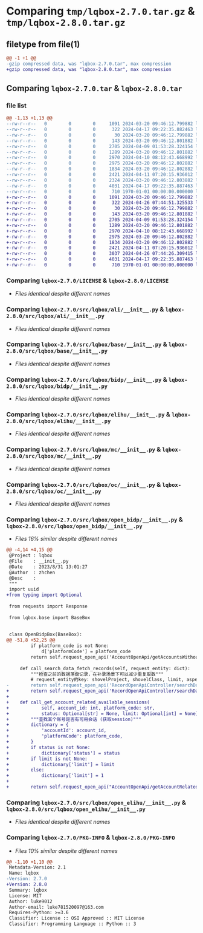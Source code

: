 # Comparing `tmp/lqbox-2.7.0.tar.gz` & `tmp/lqbox-2.8.0.tar.gz`

## filetype from file(1)

```diff
@@ -1 +1 @@
-gzip compressed data, was "lqbox-2.7.0.tar", max compression
+gzip compressed data, was "lqbox-2.8.0.tar", max compression
```

## Comparing `lqbox-2.7.0.tar` & `lqbox-2.8.0.tar`

### file list

```diff
@@ -1,13 +1,13 @@
--rw-r--r--   0        0        0     1091 2024-03-20 09:46:12.799882 lqbox-2.7.0/LICENSE
--rw-r--r--   0        0        0      322 2024-04-17 09:22:35.882463 lqbox-2.7.0/pyproject.toml
--rw-r--r--   0        0        0       30 2024-03-20 09:46:12.799882 lqbox-2.7.0/README.md
--rw-r--r--   0        0        0      143 2024-03-20 09:46:12.801882 lqbox-2.7.0/src/lqbox/__init__.py
--rw-r--r--   0        0        0     2705 2024-04-09 01:53:28.324154 lqbox-2.7.0/src/lqbox/ali/__init__.py
--rw-r--r--   0        0        0     1289 2024-03-20 09:46:12.801882 lqbox-2.7.0/src/lqbox/base/__init__.py
--rw-r--r--   0        0        0     2970 2024-04-10 08:12:43.668992 lqbox-2.7.0/src/lqbox/bidp/__init__.py
--rw-r--r--   0        0        0     2975 2024-03-20 09:46:12.802882 lqbox-2.7.0/src/lqbox/elihu/__init__.py
--rw-r--r--   0        0        0     1834 2024-03-20 09:46:12.802882 lqbox-2.7.0/src/lqbox/mc/__init__.py
--rw-r--r--   0        0        0     2421 2024-04-11 07:20:15.936012 lqbox-2.7.0/src/lqbox/oc/__init__.py
--rw-r--r--   0        0        0     2324 2024-03-20 09:46:12.803882 lqbox-2.7.0/src/lqbox/open_bidp/__init__.py
--rw-r--r--   0        0        0     4031 2024-04-17 09:22:35.887463 lqbox-2.7.0/src/lqbox/open_elihu/__init__.py
--rw-r--r--   0        0        0      710 1970-01-01 00:00:00.000000 lqbox-2.7.0/PKG-INFO
+-rw-r--r--   0        0        0     1091 2024-03-20 09:46:12.799882 lqbox-2.8.0/LICENSE
+-rw-r--r--   0        0        0      322 2024-04-26 07:44:51.325533 lqbox-2.8.0/pyproject.toml
+-rw-r--r--   0        0        0       30 2024-03-20 09:46:12.799882 lqbox-2.8.0/README.md
+-rw-r--r--   0        0        0      143 2024-03-20 09:46:12.801882 lqbox-2.8.0/src/lqbox/__init__.py
+-rw-r--r--   0        0        0     2705 2024-04-09 01:53:28.324154 lqbox-2.8.0/src/lqbox/ali/__init__.py
+-rw-r--r--   0        0        0     1289 2024-03-20 09:46:12.801882 lqbox-2.8.0/src/lqbox/base/__init__.py
+-rw-r--r--   0        0        0     2970 2024-04-10 08:12:43.668992 lqbox-2.8.0/src/lqbox/bidp/__init__.py
+-rw-r--r--   0        0        0     2975 2024-03-20 09:46:12.802882 lqbox-2.8.0/src/lqbox/elihu/__init__.py
+-rw-r--r--   0        0        0     1834 2024-03-20 09:46:12.802882 lqbox-2.8.0/src/lqbox/mc/__init__.py
+-rw-r--r--   0        0        0     2421 2024-04-11 07:20:15.936012 lqbox-2.8.0/src/lqbox/oc/__init__.py
+-rw-r--r--   0        0        0     3037 2024-04-26 07:44:26.309415 lqbox-2.8.0/src/lqbox/open_bidp/__init__.py
+-rw-r--r--   0        0        0     4031 2024-04-17 09:22:35.887463 lqbox-2.8.0/src/lqbox/open_elihu/__init__.py
+-rw-r--r--   0        0        0      710 1970-01-01 00:00:00.000000 lqbox-2.8.0/PKG-INFO
```

### Comparing `lqbox-2.7.0/LICENSE` & `lqbox-2.8.0/LICENSE`

 * *Files identical despite different names*

### Comparing `lqbox-2.7.0/src/lqbox/ali/__init__.py` & `lqbox-2.8.0/src/lqbox/ali/__init__.py`

 * *Files identical despite different names*

### Comparing `lqbox-2.7.0/src/lqbox/base/__init__.py` & `lqbox-2.8.0/src/lqbox/base/__init__.py`

 * *Files identical despite different names*

### Comparing `lqbox-2.7.0/src/lqbox/bidp/__init__.py` & `lqbox-2.8.0/src/lqbox/bidp/__init__.py`

 * *Files identical despite different names*

### Comparing `lqbox-2.7.0/src/lqbox/elihu/__init__.py` & `lqbox-2.8.0/src/lqbox/elihu/__init__.py`

 * *Files identical despite different names*

### Comparing `lqbox-2.7.0/src/lqbox/mc/__init__.py` & `lqbox-2.8.0/src/lqbox/mc/__init__.py`

 * *Files identical despite different names*

### Comparing `lqbox-2.7.0/src/lqbox/oc/__init__.py` & `lqbox-2.8.0/src/lqbox/oc/__init__.py`

 * *Files identical despite different names*

### Comparing `lqbox-2.7.0/src/lqbox/open_bidp/__init__.py` & `lqbox-2.8.0/src/lqbox/open_bidp/__init__.py`

 * *Files 16% similar despite different names*

```diff
@@ -4,14 +4,15 @@
 @Project : lqbox 
 @File    : __init__.py
 @Date    : 2023/8/31 13:01:27
 @Author  : zhchen
 @Desc    : 
 """
 import uuid
+from typing import Optional
 
 from requests import Response
 
 from lqbox.base import BaseBox
 
 
 class OpenBidpBox(BaseBox):
@@ -51,8 +52,25 @@
         if platform_code is not None:
             d['platformCode'] = platform_code
         return self.request_open_api('AccountOpenApi/getAccountsWithoutLongSession', body=d)
 
     def call_search_data_fetch_records(self, request_entity: dict):
         """检查之前的数据落盘记录，在补录场景下可以减少重复取数"""
         # request_entity的key: shovelProject, shovelClass, limit, aspect, partKey, timeRange, mizarGroupId
-        return self.request_open_api('RecordOpenApiController/searchDataFetchRecords', body=request_entity)
+        return self.request_open_api('RecordOpenApiController/searchDataFetchRecords', body=request_entity)
+
+    def call_get_account_related_available_sessions(
+            self, account_id: int, platform_code: str,
+            status: Optional[str] = None, limit: Optional[int] = None):
+        """查找某个账号是否有可用会话 (获取session)"""
+        dictionary = {
+            'accountId': account_id,
+            'platformCode': platform_code,
+        }
+        if status is not None:
+            dictionary['status'] = status
+        if limit is not None:
+            dictionary['limit'] = limit
+        else:
+            dictionary['limit'] = 1
+
+        return self.request_open_api("AccountOpenApi/getAccountRelatedAvailableSessions", body=dictionary)
```

### Comparing `lqbox-2.7.0/src/lqbox/open_elihu/__init__.py` & `lqbox-2.8.0/src/lqbox/open_elihu/__init__.py`

 * *Files identical despite different names*

### Comparing `lqbox-2.7.0/PKG-INFO` & `lqbox-2.8.0/PKG-INFO`

 * *Files 10% similar despite different names*

```diff
@@ -1,10 +1,10 @@
 Metadata-Version: 2.1
 Name: lqbox
-Version: 2.7.0
+Version: 2.8.0
 Summary: lqbox
 License: MIT
 Author: luke9012
 Author-email: luke781520097@163.com
 Requires-Python: >=3.6
 Classifier: License :: OSI Approved :: MIT License
 Classifier: Programming Language :: Python :: 3
```

